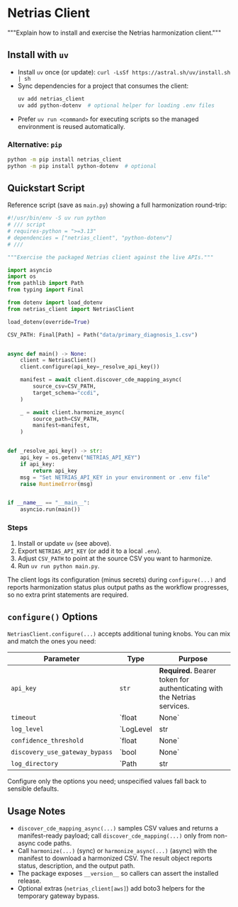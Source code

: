 # Netrias Client

"""Explain how to install and exercise the Netrias harmonization client."""

## Install with `uv`
- Install `uv` once (or update): `curl -LsSf https://astral.sh/uv/install.sh | sh`
- Sync dependencies for a project that consumes the client:
  ```bash
  uv add netrias_client
  uv add python-dotenv  # optional helper for loading .env files
  ```
- Prefer `uv run <command>` for executing scripts so the managed environment is reused automatically.

### Alternative: `pip`
```bash
python -m pip install netrias_client
python -m pip install python-dotenv  # optional
```

## Quickstart Script
Reference script (save as `main.py`) showing a full harmonization round-trip:

```python
#!/usr/bin/env -S uv run python
# /// script
# requires-python = ">=3.13"
# dependencies = ["netrias_client", "python-dotenv"]
# ///

"""Exercise the packaged Netrias client against the live APIs."""

import asyncio
import os
from pathlib import Path
from typing import Final

from dotenv import load_dotenv
from netrias_client import NetriasClient

load_dotenv(override=True)

CSV_PATH: Final[Path] = Path("data/primary_diagnosis_1.csv")


async def main() -> None:
    client = NetriasClient()
    client.configure(api_key=_resolve_api_key())

    manifest = await client.discover_cde_mapping_async(
        source_csv=CSV_PATH,
        target_schema="ccdi",
    )

    _ = await client.harmonize_async(
        source_path=CSV_PATH,
        manifest=manifest,
    )


def _resolve_api_key() -> str:
    api_key = os.getenv("NETRIAS_API_KEY")
    if api_key:
        return api_key
    msg = "Set NETRIAS_API_KEY in your environment or .env file"
    raise RuntimeError(msg)


if __name__ == "__main__":
    asyncio.run(main())
```

### Steps
1. Install or update `uv` (see above).
2. Export `NETRIAS_API_KEY` (or add it to a local `.env`).
3. Adjust `CSV_PATH` to point at the source CSV you want to harmonize.
4. Run `uv run python main.py`.

The client logs its configuration (minus secrets) during `configure(...)` and
reports harmonization status plus output paths as the workflow progresses, so
no extra print statements are required.

## `configure()` Options
`NetriasClient.configure(...)` accepts additional tuning knobs. You can mix and match the ones you need:

| Parameter | Type | Purpose |
| --- | --- | --- |
| `api_key` | `str` | **Required.** Bearer token for authenticating with the Netrias services. |
| `timeout` | `float | None` | Override the default 6-hour timeout for long-running harmonization jobs. |
| `log_level` | `LogLevel | str | None` | Control verbosity (`INFO` by default). Accepts enum members or string names. |
| `confidence_threshold` | `float | None` | Minimum score (0–1) for keeping discovery recommendations; lower it to capture more tentative matches. |
| `discovery_use_gateway_bypass` | `bool | None` | Toggle the temporary AWS Lambda bypass path for discovery (defaults to `True`). Set to `False` once API Gateway limits are sufficient. |
| `log_directory` | `Path | str | None` | Directory for per-client log files. When omitted, logs stay on stdout. |

Configure only the options you need; unspecified values fall back to sensible defaults.

## Usage Notes
- `discover_cde_mapping_async(...)` samples CSV values and returns a manifest-ready payload; call `discover_cde_mapping(...)` only from non-async code paths.
- Call `harmonize(...)` (sync) or `harmonize_async(...)` (async) with the manifest to download a harmonized CSV. The result object reports status, description, and the output path.
- The package exposes `__version__` so callers can assert the installed release.
- Optional extras (`netrias_client[aws]`) add boto3 helpers for the temporary gateway bypass.

